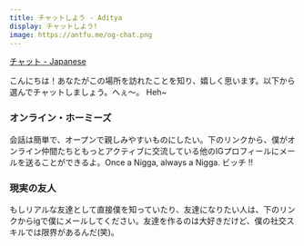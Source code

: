 ```yaml
---
title: チャットしよう - Aditya
display: チャットしよう!
image: https://antfu.me/og-chat.png
---
```


[チャット - Japanese](/chat-zh)

こんにちは！あなたがこの場所を訪れたことを知り、嬉しく思います。以下から選んでチャットしましょう。へぇ～。 Heh~

### オンライン・ホーミーズ

会話は簡単で、オープンで親しみやすいものにしたい。下のリンクから、僕がオンライン仲間たちともっとアクティブに交流している他のIGプロフィールにメールを送ることができるよ。Once a Nigga, always a Nigga. ビッチ ‼️


<CalCom href="https://ig.me/m/notstoicc" title="タップしてテキスト" />

### 現実の友人

もしリアルな友達として直接僕を知っていたり、友達になりたい人は、下のリンクからigで僕にメールしてください。友達を作るのは大好きだけど、僕の社交スキルでは限界があるんだ(笑)。

<CalCom href="https://ig.me/m/adityxtiwari" title="今すぐテキスト" />
